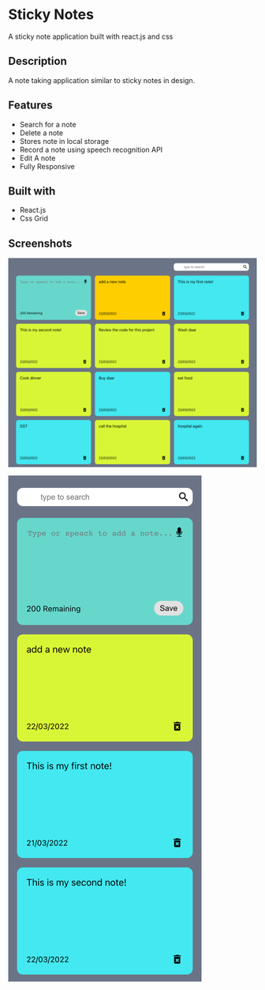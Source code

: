 # Sticky Notes

A sticky note application built with react.js and css

## Description

A note taking application similar to sticky notes in design.

## Features
- Search for a note
- Delete a note
- Stores note in local storage
- Record a note using speech recognition API
- Edit A note
- Fully Responsive

## Built with

- React.js
- Css Grid

## Screenshots

![desktop view](./images/desktop-view.png)

![mobile view](./images/mobile-view.png)
